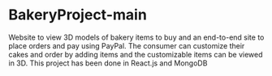 # BakeryProject-main
Website to view 3D models of bakery items to buy and an end-to-end site to place orders and pay using PayPal. The consumer can customize their cakes and order by adding items and the customizable items can be viewed in 3D. This project has been done in React.js and MongoDB

